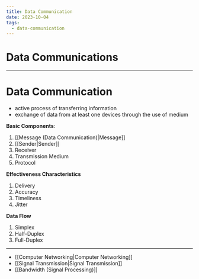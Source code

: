 ```yaml
---
title: Data Communication
date: 2023-10-04
tags:
  - data-communication
---
```


# Data Communications

---

# Data Communication
- active process of transferring information
- exchange of data from at least one devices through the use of medium

**Basic Components**:
1. [[Message (Data Communication)|Message]]
2. [[Sender|Sender]]
3. Receiver
4. Transmission Medium
5. Protocol

**Effectiveness Characteristics**
1. Delivery 
2. Accuracy
3. Timeliness
4. Jitter

**Data Flow**
1. Simplex
2. Half-Duplex
3. Full-Duplex

---

- [[Computer Networking|Computer Networking]]
- [[Signal Transmission|Signal Transmission]]
- [[Bandwidth (Signal Processing)]]